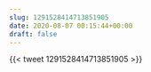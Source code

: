 ```yaml
---
slug: 1291528414713851905
date: 2020-08-07 00:15:44+00:00
draft: false
---
```


{{< tweet 1291528414713851905 >}}
